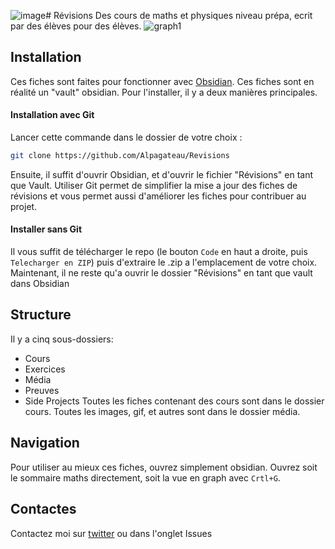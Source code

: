 ![image](https://github.com/user-attachments/assets/87ea98b3-4cfe-4028-8c80-9cdffb7e9e52)# Révisions
Des cours de maths et physiques niveau prépa, ecrit par des élèves pour des élèves. 
![graph1](https://github.com/user-attachments/assets/d4dedd96-888f-4a36-a38a-b9051f2c1c6d)

## Installation
Ces fiches sont faites pour fonctionner avec [Obsidian](https://obsidian.md). Ces fiches sont en réalité un "vault" obsidian. Pour l'installer, il y a deux manières principales. 
#### Installation avec Git
Lancer cette commande dans le dossier de votre choix :
```bash
git clone https://github.com/Alpagateau/Revisions
```
Ensuite, il suffit d'ouvrir Obsidian, et d'ouvrir le fichier "Révisions" en tant que Vault.
Utiliser Git permet de simplifier la mise a jour des fiches de révisions et vous permet aussi d'améliorer les fiches pour contribuer au projet. 

#### Installer sans Git
Il vous suffit de télécharger le repo (le bouton `Code` en haut a droite, puis `Telecharger en ZIP`) puis d'extraire le .zip a l'emplacement de votre choix.
Maintenant, il ne reste qu'a ouvrir le dossier "Révisions" en tant que vault dans Obsidian

## Structure
Il y a cinq sous-dossiers:
- Cours
- Exercices
- Média
- Preuves
- Side Projects
Toutes les fiches contenant des cours sont dans le dossier cours. Toutes les images, gif, et autres sont dans le dossier média. 

## Navigation
Pour utiliser au mieux ces fiches, ouvrez simplement obsidian. Ouvrez soit le sommaire maths directement, soit la vue en graph avec `Crtl+G`. 

## Contactes
Contactez moi sur [twitter](https://x.com/alpagames3) ou dans l'onglet Issues
